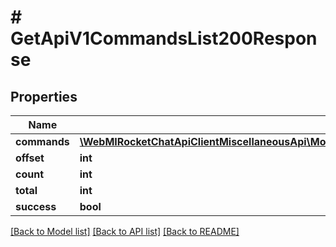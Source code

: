 # # GetApiV1CommandsList200Response

## Properties

Name | Type | Description | Notes
------------ | ------------- | ------------- | -------------
**commands** | [**\WebMIRocketChatApiClientMiscellaneousApi\Model\GetApiV1CommandsList200ResponseCommandsInner[]**](GetApiV1CommandsList200ResponseCommandsInner.md) |  | [optional]
**offset** | **int** |  | [optional]
**count** | **int** |  | [optional]
**total** | **int** |  | [optional]
**success** | **bool** |  | [optional]

[[Back to Model list]](../../README.md#models) [[Back to API list]](../../README.md#endpoints) [[Back to README]](../../README.md)
